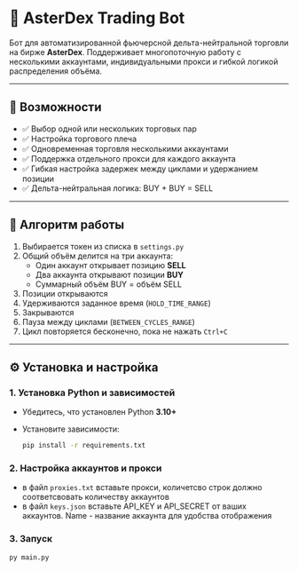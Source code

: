 # 🧠 AsterDex Trading Bot

Бот для автоматизированной фьючерсной дельта-нейтральной торговли на бирже **AsterDex**. Поддерживает многопоточную работу с несколькими аккаунтами, индивидуальными прокси и гибкой логикой распределения объёма.

---

## 🚀 Возможности

- ✅ Выбор одной или нескольких торговых пар
- ✅ Настройка торгового плеча
- ✅ Одновременная торговля несколькими аккаунтами
- ✅ Поддержка отдельного прокси для каждого аккаунта
- ✅ Гибкая настройка задержек между циклами и удержанием позиции
- ✅ Дельта-нейтральная логика: BUY + BUY = SELL

---

## 🧩 Алгоритм работы

1. Выбирается токен из списка в `settings.py`
2. Общий объём делится на три аккаунта:
   - Один аккаунт открывает позицию **SELL**
   - Два аккаунта открывают позиции **BUY**
   - Суммарный объём BUY = объём SELL
3. Позиции открываются
4. Удерживаются заданное время (`HOLD_TIME_RANGE`)
5. Закрываются
6. Пауза между циклами (`BETWEEN_CYCLES_RANGE`)
7. Цикл повторяется бесконечно, пока не нажать `Ctrl+C`

---

## ⚙️ Установка и настройка

### 1. Установка Python и зависимостей

- Убедитесь, что установлен Python **3.10+**
- Установите зависимости:

  ```bash
  pip install -r requirements.txt 

### 2. Настройка аккаунтов и прокси

- в файл `proxies.txt` вставьте прокси, количетсво строк должно соответсвовать количеству аккаунтов
- в файл `keys.json` вставьте API_KEY и API_SECRET от ваших аккаунтов. Name - название аккаунта для удобства отображения

### 3. Запуск

  ```bash
  py main.py


